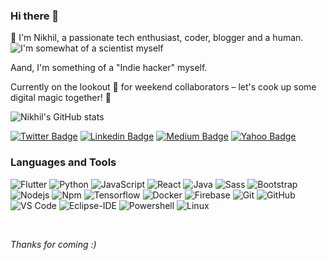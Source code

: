 ### Hi there 👋

👋 I'm Nikhil, a passionate tech enthusiast, coder, blogger and a human.
![I'm somewhat of a scientist myself](https://media.tenor.com/1iS7J51opb0AAAAC/im-somewhat-of-a-scientist-myself-norman-osborn.gif)


Aand, I'm something of a "Indie hacker" myself.

Currently on the lookout 👀 for weekend collaborators – let's cook up some digital magic together! 🚀

![Nikhil's GitHub stats](https://github-readme-stats.vercel.app/api?username=nerdynikhil&show_icons=true&theme=dark)

[![Twitter Badge](https://img.shields.io/badge/-@nerdynikhil-1ca0f1?style=flat-square&labelColor=1ca0f1&logo=twitter&logoColor=white&link=https://twitter.com/nerdynikhil)](https://twitter.com/nklmarch17) [![Linkedin Badge](https://img.shields.io/badge/-nerdynikhil-blue?style=flat-square&logo=Linkedin&logoColor=white&link=https://www.linkedin.com/in/nerdynikhil/)](https://www.linkedin.com/in/nerdynikhil/) [![Medium Badge](https://img.shields.io/badge/-@nerdynikhil-03a57a?style=flat-square&labelColor=000000&logo=Medium&link=https://medium.com/@nerdynikhil/)](https://medium.com/@nerdynikhil)
[![Yahoo Badge](https://img.shields.io/badge/-nerdynikhil@yahoo.com-c14438?style=flat-square&logo=Yahoo&logoColor=white&logoBGColor=purple&link=mailto:nerdynikhil@yahoo.com)](mailto:nerdynikhil@yahoo.com)

### Languages and Tools
![Flutter](http://img.shields.io/badge/-Flutter-3776AB?style=flat-square&logo=flutter&logoColor=ffffff)
![Python](http://img.shields.io/badge/-Python-3776AB?style=flat-square&logo=python&logoColor=ffffff)
![JavaScript](https://img.shields.io/badge/-JavaScript-%23F7DF1C?style=flat-square&logo=javascript&logoColor=000000&labelColor=%23F7DF1C&color=%23FFCE5A)
![React](https://img.shields.io/badge/-React-61DAFB?style=flat-square&logo=react&logoColor=ffffff)
![Java](http://img.shields.io/badge/-Java-5B4638?style=flat-square&logo=java&logoColor=ffffff)
![Sass](https://img.shields.io/badge/-SASS-%23CC6699?style=flat-square&logo=sass&logoColor=ffffff)
![Bootstrap](https://img.shields.io/badge/-Bootstrap-563D7C?style=flat-square&logo=Bootstrap)
![Nodejs](https://img.shields.io/badge/-NodeJS-339933?style=flat-square&logo=Node.js&logoColor=ffffff)
![Npm](https://img.shields.io/badge/-npm-CB3837?style=flat-square&logo=npm)
![Tensorflow](https://img.shields.io/badge/-Tensorflow-FFCA28?style=flat-square&logo=tensorflow&logoColor=ffffff)
![Docker](http://img.shields.io/badge/-Docker-007ACC?style=flat-square&logo=docker&logoColor=ffffff)
![Firebase](https://img.shields.io/badge/-Firebase-FFCA28?style=flat-square&logo=firebase&logoColor=ffffff)
![Git](https://img.shields.io/badge/-Git-%23F05032?style=flat-square&logo=git&logoColor=%23ffffff)
![GitHub](https://img.shields.io/badge/-GitHub-181717?style=flat-square&logo=github)
![VS Code](http://img.shields.io/badge/-VS%20Code-007ACC?style=flat-square&logo=visual-studio-code&logoColor=ffffff)
![Eclipse-IDE](http://img.shields.io/badge/-Eclipse-2C2255?style=flat-square&logo=eclipse&logoColor=ffffff)
![Powershell](http://img.shields.io/badge/-Powershell-5391FE?style=flat-square&logo=powershell&logoColor=ffffff)
![Linux](http://img.shields.io/badge/-Linux-0078D6?style=flat-square&logo=linux&logoColor=ffffff)

<br/>

*Thanks for coming :)*
